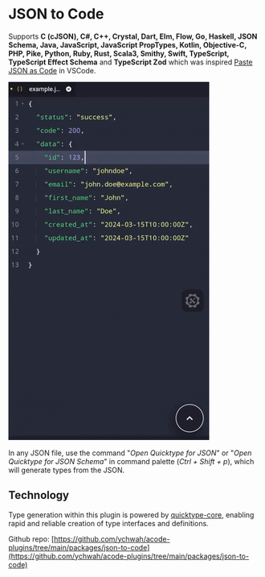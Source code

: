 # JSON to Code 

Supports **C (cJSON), C#, C++, Crystal, Dart, Elm, Flow, Go, Haskell, JSON Schema, Java, JavaScript, JavaScript PropTypes, Kotlin, Objective-C, PHP, Pike, Python, Ruby, Rust, Scala3, Smithy, Swift, TypeScript, TypeScript Effect Schema** and **TypeScript Zod** which was inspired [Paste JSON as Code](https://github.com/glideapps/quicktype) in VSCode.

![JSON to Code Screen Recording](https://raw.githubusercontent.com/ychwah/acode-plugins/main/packages/json-to-code/src/assets/screen-record.gif)

In any JSON file, use the command &quot;*Open Quicktype for JSON*&quot; or &quot;*Open Quicktype for JSON Schema*&quot; in command palette (*Ctrl + Shift + p*), which will generate types from the JSON.

## Technology

Type generation within this plugin is powered by [quicktype-core](https://github.com/glideapps/quicktype), enabling rapid and reliable creation of type interfaces and definitions.

Github repo: [https://github.com/ychwah/acode-plugins/tree/main/packages/json-to-code](https://github.com/ychwah/acode-plugins/tree/main/packages/json-to-code)